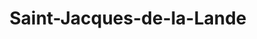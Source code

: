 ---
title: Saint-Jacques-de-la-Lande
url: /saint-jacques-de-la-lande/
latitude: 48.091
longitude: -1.693
---